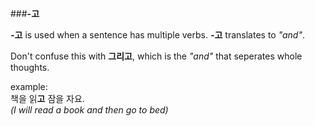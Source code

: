 ###**-고**

**-고** is used when a sentence has multiple verbs. **-고** translates to *"and"*. 

Don't confuse this with **그리고**, which is the *"and"* that seperates whole thoughts.

example:  
 책을 읽**고** 잠을 자요.  
 *(I will read a book and then go to bed)*
